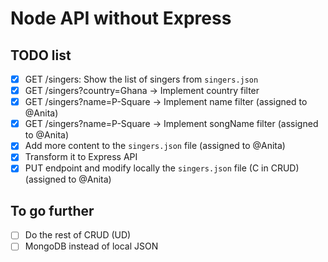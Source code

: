 # Node API without Express

## TODO list

- [x] GET /singers: Show the list of singers from `singers.json`
- [x] GET /singers?country=Ghana -> Implement country filter
- [x] GET /singers?name=P-Square -> Implement name filter (assigned to @Anita)
- [x] GET /singers?name=P-Square -> Implement songName filter (assigned to @Anita)
- [x] Add more content to the `singers.json` file (assigned to @Anita)
- [x] Transform it to Express API
- [x] PUT endpoint and modify locally the `singers.json` file (C in CRUD) (assigned to @Anita)

## To go further

- [ ] Do the rest of CRUD (UD)
- [ ] MongoDB instead of local JSON
